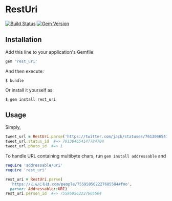 RestUri
===

[![Build Status](https://travis-ci.org/announce/rest_uri.svg?branch=master)](https://travis-ci.org/announce/rest_uri)
[![Gem Version](https://badge.fury.io/rb/rest_uri.svg)](https://rubygems.org/gems/rest_uri/)

## Installation

Add this line to your application's Gemfile:

```ruby
gem 'rest_uri'
```

And then execute:

    $ bundle

Or install it yourself as:

    $ gem install rest_uri

## Usage

Simply,

```rb
tweet_url = RestUri.parse('https://twitter.com/jack/statuses/761304654147784704/photo/1')
tweet_url.status_id  #=> 761304654147784704
tweet_url.photo_id  #=> 1
```

To handle URL containing multibyte chars, run `gem install addressable` and

```rb
require 'addressable/uri'
require 'rest_uri'

rest_uri = RestUri.parse(
  'https://こんにちは.com/people/755950562227605504#foo',
  parser: Addressable::URI)
rest_uri.person_id  #=> 755950562227605504
```
